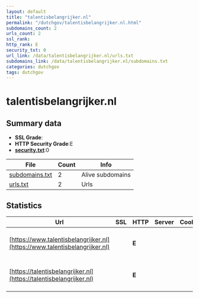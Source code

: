 ```yaml
---
layout: default
title: "talentisbelangrijker.nl"
permalink: "/dutchgov/talentisbelangrijker.nl.html"
subdomains_count: 2
urls_count: 2
ssl_rank: 
http_rank: E
security_txt: 0
url_link: /data/talentisbelangrijker.nl/urls.txt
subdomains_link: /data/talentisbelangrijker.nl/subdomains.txt
categories: dutchgov
tags: dutchgov
---
```



# talentisbelangrijker.nl
## Summary data


 - **SSL Grade**:
 - **HTTP Security Grade**:E
 - **[security.txt](https://www.digitaleoverheid.nl/nieuws/standaard-security-txt-nu-verplicht-voor-overheid/)**:0


| File       | Count | Info |
|------------|-------|------|
|[subdomains.txt](/DutchGovScope/data/talentisbelangrijker.nl/subdomains.txt)|2|Alive subdomains|
|[urls.txt](/DutchGovScope/data/talentisbelangrijker.nl/urls.txt)|2|Urls|


## Statistics


| Url | SSL | HTTP | Server | Cookie | HSTS | CORS | CTO | CSP | XFO | XXP | RP |FP| Tech |Title |
|--------|-------|-------|------|------|------|------|------|------|------|------|------|------|------|------|
|[https://www.talentisbelangrijker.nl](https://www.talentisbelangrijker.nl)| | **E**|| | | | | | | | :white_check_mark: | |HSTS Microsoft ASP.NET YouTube|405 Method not a...|
|[https://talentisbelangrijker.nl](https://talentisbelangrijker.nl)| | **E**|| | | | | | | | :white_check_mark: | |HSTS Microsoft ASP.NET YouTube|Object moved|



